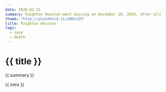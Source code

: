 ```yaml
---
date: 2020-03-31
summary: Paighton Houston went missing on December 20, 2019, after allegedly leaving a bar with two males. Her body was found on January 3, 2020.
thumb: "http://placehold.it/100x125"
title: Paighton Houston
tags:
  - case
  - death
---
```


<h1>{{ title }}</h1>

<p>{{ summary }}</p>

<p>{{ intro }}</p>
